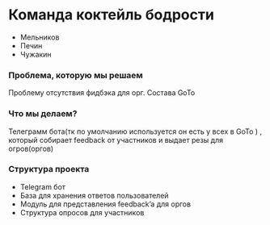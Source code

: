 # Команда коктейль бодрости
- Мельников
- Печин
- Чужакин
### Проблема, которую мы решаем
Проблему отсутствия фидбэка для орг. Состава GoTo

### Что мы делаем?
Телеграмм бота(тк по умолчанию используется он есть у всех в GoTo ) , который собирает feedback от участников и выдает резы для огров(оргов)

### Структура проекта
 - Telegram бот
 - База для хранения ответов пользователей
 - Модуль для представления feedback’a для оргов
 - Структура опросов для участников
